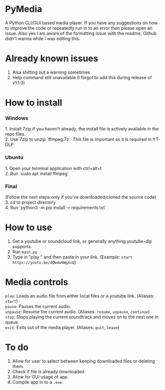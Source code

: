 # PyMedia
A Python CLI/GUI based media player.
If you have any suggestions on how to improve the code or repeatedly run in to an error then please open an issue.
Also yes I am aware of the formatting issue with the readme, Github didn't wanna while I was editing this.

# Already known issues
1. Alsa shitting out a warning sometimes
2. Help command still unavailable (I forgot to add this during release of v1.1.0)

# How to install
<h3>Windows</h3>
1. Install 7zip if you haven't already, the install file is actively available in the repo files. <br>
2. Use 7zip to unzip `ffmpeg.7z`. This file is important as it is required in YT-DLP
<h3>Ubuntu</h3>
1. Open your terminal application with ctrl+alt+t <br>
2. Run `sudo apt install ffmpeg`
<h3>Final</h3>
(Follow the next steps only if you've downloaded/cloned the source code)<br>
3. cd to project directory <br>
4. Run `python3 -m pip install -r requirements.txt`

# How to use
1. Get a youtube or soundcloud link, or generally anything youtube-dlp supports.
2. Run `main.py`
3. Type in "play " and then paste in your link. (Example: `start https://youtu.be/dQw4w9WgXcQ`)

# Media controls
`play`: Loads an audio file from either local files or a youtube link. (Aliases: `start`) <br>
`pause`: Pauses the current audio. <br>
`unpause`: Resume the current audio. (Aliases: `resume`, `unpause`, `continue`) <br>
`stop`: Stops playing the current soundtrack and moves on to the next one in queue. <br>
`exit`: Exits out of the media player. (Aliases: `quit`, `leave`)

# To do
1. Allow for user to select between keeping downloaded files or deleting them.
2. Check if file is already downloaded.
3. Allow for GUI usage of app.
4. Compile app in to a `.exe`
